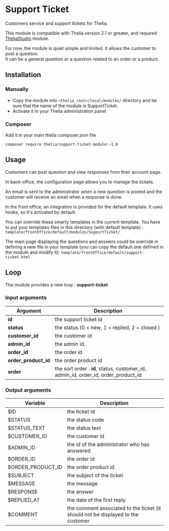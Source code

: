 # Support Ticket

Customers service and support tickets for Thelia.

This module is compatible with Thelia version 2.1 or greater, and required [TheliaStudio](https://github.com/thelia-modules/TheliaStudio) module. 

For now, the module is quiet simple and limited. It allows the customer to post a question.  
It can be a general question or a question related to an order or a product.   

## Installation

### Manually

* Copy the module into ```<thelia_root>/local/modules/``` directory and be sure that the name of the module is SupportTicket.
* Activate it in your Thelia administration panel

### Composer

Add it in your main thelia composer.json file

```
composer require thelia/support-ticket-module:~1.0
```

## Usage

Customers can post question and view responses from their account page.

In back-office, the configuration page allows you to manage the tickets.

An email is sent to the administrator when a new question is posted and the customer will receive an email when a response is done. 

In the front office, an integration is provided for the default template. It uses hooks, so it's activated by default.

You can override these smarty templates in the current template. You have to put your templates files in this directory
 (with default template) : `template/frontOffice/default/modules/SupportTicket/`
 
The main page displaying the questions and answers could be override in defining a new file in your template 
(you can copy the default one defined in the module and modify it): `template/frontOffice/default/support-ticket.html`    

## Loop

The module provides a new loop : **support-ticket**

### Input arguments

|Argument |Description |
|---      |--- |
|**id**                 | the support ticket id                                                              |
|**status**             | the status (0 = new, 1 = replied, 2 = closed )                                     |
|**customer_id**        | the customer id                                                                    |
|**admin_id**           | the admin id.                                                                      |
|**order_id**           | the order id                                                                       |
|**order_product_id**   | the order product id                                                               |
|**order**              | the sort order : **id**, status, customer_id, admin_id, order_id, order_product_id |
                                        

### Output arguments

|Variable   |Description |
|---        |--- |
|$ID               | the ticket id                                                                    |
|$STATUS           | the status code                                                                  |
|$STATUS_TEXT      | the status text                                                                  |
|$CUSTOMER_ID      | the customer id                                                                  |
|$ADMIN_ID         | the id of the administrator who has answered                                     |
|$ORDER_ID         | the order id                                                                     |
|$ORDER_PRODUCT_ID | the order product id                                                             |
|$SUBJECT          | the subject of the ticket                                                        |
|$MESSAGE          | the message                                                                      |
|$RESPONSE         | the answer                                                                       |
|$REPLIED_AT       | the date of the first reply                                                      |
|$COMMENT          | the comment associated to the ticket (it should not be displayed to the customer |
                                                                             
